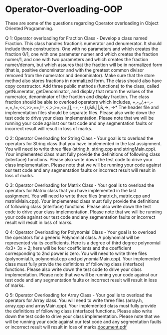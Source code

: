 # Operator-Overloading-OOP
These are some of the questions regarding Operator overloading in Object Oriented Programming.

Q 1: Operator overloading for Fraction Class - Develop a class named Fraction. This class handles fraction’s
numerator and denumerator. It should include three constructors. One with no parameters and which creates the
fraction 0/1, one with one parameter numer and which creates the fraction numer/1, and one with two parameters
and which creates the fraction numer/denom, but which assures that the fraction will be in normalized form (that
is, positive denominator and with the greatest common divisor removed from the numerator and denominator).
Make sure that the store method also stores fractions in normalized form. The class should also have copy
constructor. Add three public methods (functions) to the class, called getNumerator, getDenominator, and display
that return the values of the numerator, denominator of the fraction and display fraction. The class fraction should
be able to overload operators which includes, +,-,*,/,+=,-=,*=,/=,<<,>>,==,!=,<,>,>=,<=,[],++,--,(),&&,||,&,->, ->* The
header file and implementation files should be separate files.
Please also write down the test code to drive your class implementation. Please note that we will be running your
code against our test code and any segmentation faults or incorrect result will result in loss of marks.

Q 2: Operator Overloading for String Class - Your goal is to overload the operators for String class that you have
implemented in the last assignment. You will need to write three files (string.h, string.cpp and stringMain.cpp). Your
implemented class must fully provide the definitions of following class (interface) functions. Please also write down
the test code to drive your class implementation. Please note that we will be running your code against our test code
and any segmentation faults or incorrect result will result in loss of marks.

Q 3: Operator Overloading for Matrix Class - Your goal is to overload the operators for Matrix class that you have
implemented in the last assignment. You will need to write three files (matrix.h, matrix.cpp and matrixMain.cpp).
Your implemented class must fully provide the definitions of following class (interface) functions. Please also write
down the test code to drive your class implementation. Please note that we will be running your code against our
test code and any segmentation faults or incorrect result will result in loss of marks.

Q 4: Operator Overloading for Polynomial Class - Your goal is to overload the operators for a generic Polynomial
class. A polynomial will be represented via its coefficients. Here is a degree of third degree polynomial 4x3+ 3x + 2;
here will be four coefficients and the coefficient corresponding to 2nd power is zero. You will need to write three
files (polynomial.h, polynomial.cpp and polynomialMain.cpp). Your implemented class must fully provide the
definitions of following class (interface) functions. Please also write down the test code to drive your class
implementation. Please note that we will be running your code against our test code and any segmentation faults
or incorrect result will result in loss of marks.

Q 5: Operator Overloading for Array Class - Your goal is to overload the operators for Array class. You will need to
write three files (array.h, array.cpp and arrayMain.cpp). Your implemented class must fully provide the definitions
of following class (interface) functions. Please also write down the test code to drive your class implementation.
Please note that we will be running your code against our test code and any segmentation faults or incorrect result
will result in loss of marks.[document.pdf](https://github.com/zaidi-14/Operator-Overloading-OOP/files/6161543/document.pdf)
